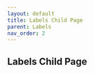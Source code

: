 ```yaml
---
layout: default
title: Labels Child Page
parent: Labels
nav_order: 2
---
```


Labels Child Page
----
